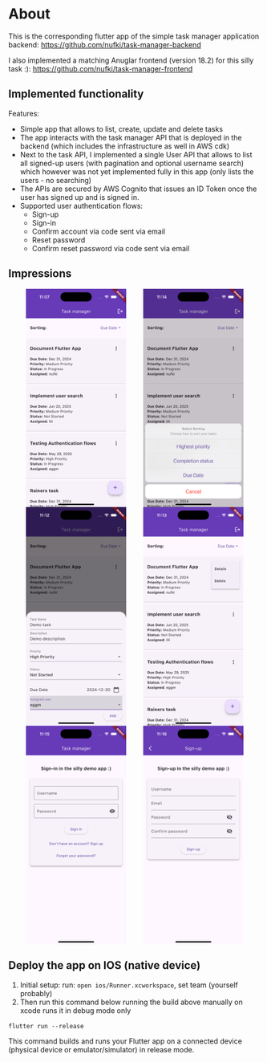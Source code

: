 # About
This is the corresponding flutter app of the simple task manager application backend:
https://github.com/nufki/task-manager-backend

I also implemented a matching Anuglar frontend (version 18.2) for this silly task :):
https://github.com/nufki/task-manager-frontend

## Implemented functionality
Features:
- Simple app that allows to list, create, update and delete tasks
- The app interacts with the task manager API that is deployed in the backend (which includes the infrastructure as well in AWS cdk)
- Next to the task API, I implemented a single User API that allows to list all signed-up users (with pagination and optional username search) 
  which however was not yet implemented fully in this app (only lists the users - no searching)
- The APIs are secured by AWS Cognito that issues an ID Token once the user has signed up and is signed in.
- Supported user authentication flows:
  - Sign-up
  - Sign-in
  - Confirm account via code sent via email
  - Reset password
  - Confirm reset password via code sent via email

## Impressions
<div style="display: flex; justify-content: space-evenly; flex-wrap: wrap;">
  <img src="images/task-overview.png" alt="Task Overview" width="200" />
  <img src="images/sort-tasks.png" alt="Sort Tasks" width="200" />
  <img src="images/create-task.png" alt="Create Task" width="200" />
  <img src="images/update-delete-task.png" alt="Update and Delete Task" width="200" />
  <img src="images/sign-in.png" alt="Sign In" width="200" />
  <img src="images/sign-up.png" alt="Sign Up" width="200" />
</div>

## Deploy the app on IOS (native device)
1. Initial setup: run: `open ios/Runner.xcworkspace`, set team (yourself probably)
2. Then run this command below running the build above manually on xcode runs it in debug mode only
````
flutter run --release  
````
This command builds and runs your Flutter app on a connected device (physical device or emulator/simulator) in release mode.

